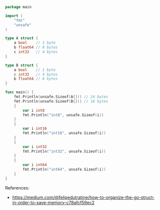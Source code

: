 ```go
package main

import (
	"fmt"
	"unsafe"
)

type A struct {
	a bool    // 1 byte
	b float64 // 8 bytes
	c int32   // 4 bytes
}

type B struct {
	a bool    // 1 byte
	c int32   // 4 bytes
	b float64 // 8 bytes
}

func main() {
	fmt.Println(unsafe.Sizeof(A{})) // 24 bytes
	fmt.Println(unsafe.Sizeof(B{})) // 16 bytes
	{
		var i int8
		fmt.Println("int8", unsafe.Sizeof(i))
	}
	{
		var i int16
		fmt.Println("int16", unsafe.Sizeof(i))
	}
	{
		var i int32
		fmt.Println("int32", unsafe.Sizeof(i))
	}
	{
		var i int64
		fmt.Println("int64", unsafe.Sizeof(i))
	}
}
```

References:
- https://medium.com/@felipedutratine/how-to-organize-the-go-struct-in-order-to-save-memory-c78afcf59ec2
